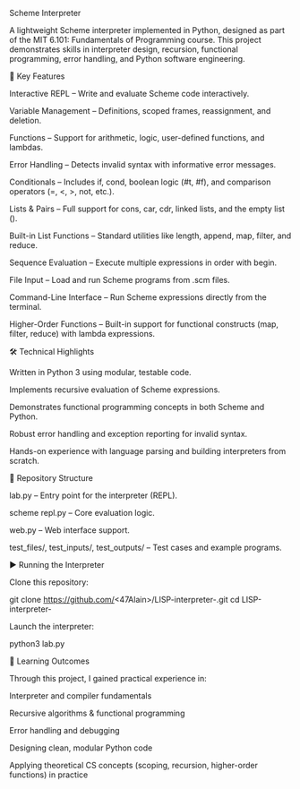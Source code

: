 Scheme Interpreter

A lightweight Scheme interpreter implemented in Python, designed as part of the MIT 6.101: Fundamentals of Programming course.
This project demonstrates skills in interpreter design, recursion, functional programming, error handling, and Python software engineering.

🚀 Key Features

Interactive REPL – Write and evaluate Scheme code interactively.

Variable Management – Definitions, scoped frames, reassignment, and deletion.

Functions – Support for arithmetic, logic, user-defined functions, and lambdas.

Error Handling – Detects invalid syntax with informative error messages.

Conditionals – Includes if, cond, boolean logic (#t, #f), and comparison operators (=, <, >, not, etc.).

Lists & Pairs – Full support for cons, car, cdr, linked lists, and the empty list ().

Built-in List Functions – Standard utilities like length, append, map, filter, and reduce.

Sequence Evaluation – Execute multiple expressions in order with begin.

File Input – Load and run Scheme programs from .scm files.

Command-Line Interface – Run Scheme expressions directly from the terminal.

Higher-Order Functions – Built-in support for functional constructs (map, filter, reduce) with lambda expressions.

🛠️ Technical Highlights

Written in Python 3 using modular, testable code.

Implements recursive evaluation of Scheme expressions.

Demonstrates functional programming concepts in both Scheme and Python.

Robust error handling and exception reporting for invalid syntax.

Hands-on experience with language parsing and building interpreters from scratch.

📂 Repository Structure

lab.py – Entry point for the interpreter (REPL).

scheme repl.py – Core evaluation logic.

web.py – Web interface support.

test_files/, test_inputs/, test_outputs/ – Test cases and example programs.

▶️ Running the Interpreter

Clone this repository:

git clone https://github.com/<47Alain>/LISP-interpreter-.git
cd LISP-interpreter-


Launch the interpreter:

python3 lab.py

📖 Learning Outcomes

Through this project, I gained practical experience in:

Interpreter and compiler fundamentals

Recursive algorithms & functional programming

Error handling and debugging

Designing clean, modular Python code

Applying theoretical CS concepts (scoping, recursion, higher-order functions) in practice
